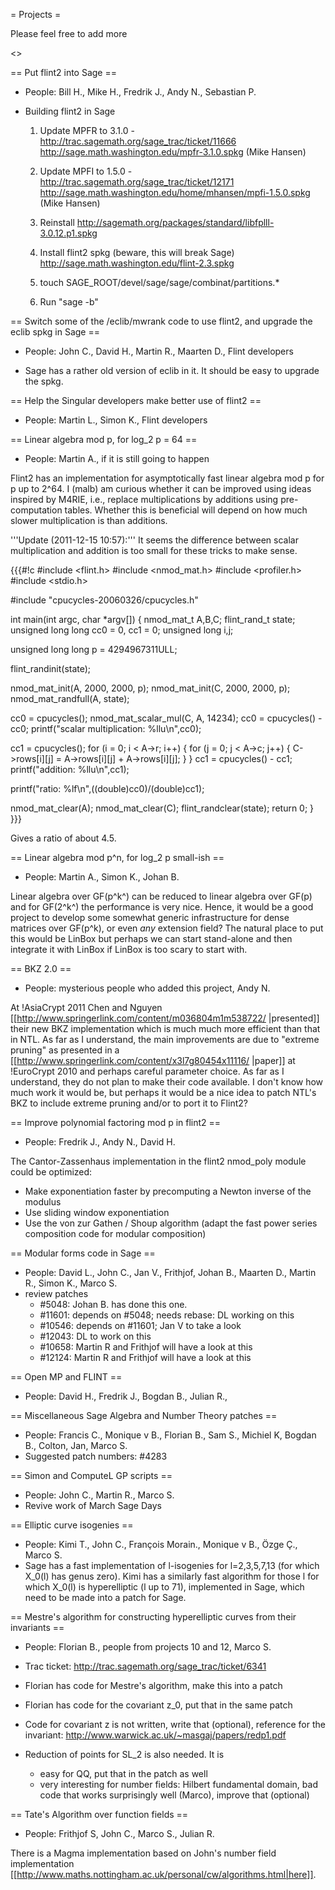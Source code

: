 = Projects =

Please feel free to add more

<<TableOfContents>>


== Put flint2 into Sage ==

 * People: Bill H., Mike H., Fredrik J., Andy N., Sebastian P.

 * Building flint2 in Sage
   1. Update MPFR to 3.1.0 - http://trac.sagemath.org/sage_trac/ticket/11666
      http://sage.math.washington.edu/mpfr-3.1.0.spkg
      (Mike Hansen)

   2. Update MPFI to 1.5.0 - http://trac.sagemath.org/sage_trac/ticket/12171
      http://sage.math.washington.edu/home/mhansen/mpfi-1.5.0.spkg
      (Mike Hansen)

   3. Reinstall http://sagemath.org/packages/standard/libfplll-3.0.12.p1.spkg

   4. Install flint2 spkg (beware, this will break Sage)
      http://sage.math.washington.edu/flint-2.3.spkg

   5. touch SAGE_ROOT/devel/sage/sage/combinat/partitions.*

   6. Run "sage -b"


== Switch some of the /eclib/mwrank code to use flint2, and upgrade the eclib spkg in Sage ==

 * People: John C., David H., Martin R., Maarten D., Flint developers

 * Sage has a rather old version of eclib in it.  It should be easy to upgrade the spkg.

== Help the Singular developers make better use of flint2 ==

 * People: Martin L., Simon K., Flint developers

== Linear algebra mod p, for log_2 p = 64 ==

 * People: Martin A., if it is still going to happen

Flint2 has an implementation for asymptotically fast linear algebra mod p for p up to 2^64. I (malb) am curious whether it can be improved using ideas inspired by M4RIE, i.e., replace multiplications by additions using pre-computation tables. Whether this is beneficial will depend on how much slower multiplication is than additions.

'''Update (2011-12-15 10:57):''' It seems the difference between scalar multiplication and addition is too small for these tricks to make sense. 

{{{#!c
#include <flint.h>
#include <nmod_mat.h>
#include <profiler.h>
#include <stdio.h>

#include "cpucycles-20060326/cpucycles.h"

int main(int argc, char *argv[]) {
  nmod_mat_t A,B,C;
  flint_rand_t state;
  unsigned long long cc0 = 0, cc1 = 0;
  unsigned long i,j;

  unsigned long long p = 4294967311ULL;

  flint_randinit(state);

  nmod_mat_init(A, 2000, 2000, p);
  nmod_mat_init(C, 2000, 2000, p);
  nmod_mat_randfull(A, state);

  cc0 = cpucycles();
  nmod_mat_scalar_mul(C, A, 14234);
  cc0 = cpucycles() - cc0;
  printf("scalar multiplication: %llu\n",cc0);

  cc1 = cpucycles();
  for (i = 0; i < A->r; i++) {
    for (j = 0; j < A->c; j++) {
      C->rows[i][j] =  A->rows[i][j] + A->rows[i][j];
    }
  }
  cc1 = cpucycles() - cc1;
  printf("addition: %llu\n",cc1);

  printf("ratio: %lf\n",((double)cc0)/(double)cc1);

  nmod_mat_clear(A);
  nmod_mat_clear(C);
  flint_randclear(state);
  return 0;
}
}}}

Gives a ratio of about 4.5.

== Linear algebra mod p^n, for log_2 p small-ish ==

 * People: Martin A., Simon K., Johan B.

Linear algebra over GF(p^k^) can be reduced to linear algebra over GF(p) and for GF(2^k^) the performance is very nice. Hence, it would be a good project to develop some somewhat generic infrastructure for dense matrices over GF(p^k), or even *any* extension field? The natural place to put this would be LinBox but perhaps we can start stand-alone and then integrate it with LinBox if LinBox is too scary to start with.

== BKZ 2.0 ==

 * People: mysterious people who added this project, Andy N.

At !AsiaCrypt 2011 Chen and Nguyen [[http://www.springerlink.com/content/m036804m1m538722/ |presented]] their new BKZ implementation which is much much more efficient than that in NTL. As far as I understand, the main improvements are due to "extreme pruning" as presented in a [[http://www.springerlink.com/content/x3l7g80454x11116/ |paper]] at !EuroCrypt 2010 and perhaps careful parameter choice. As far as I understand, they do not plan to make their code available. I don't know how much work it would be, but perhaps it would be a nice idea to patch NTL's BKZ to include extreme pruning and/or to port it to Flint2?

== Improve polynomial factoring mod p in flint2 ==

 * People: Fredrik J., Andy N., David H.

The Cantor-Zassenhaus implementation in the flint2 nmod_poly module could be optimized:

  * Make exponentiation faster by precomputing a Newton inverse of the modulus
  * Use sliding window exponentiation
  * Use the von zur Gathen / Shoup algorithm (adapt the fast power series composition code for modular composition)

== Modular forms code in Sage ==

 * People: David L., John C., Jan V., Frithjof, Johan B., Maarten D., Martin R., Simon K., Marco S.
 * review patches
    * #5048: Johan B. has done this one.
    * #11601: depends on #5048; needs rebase: DL working on this
    * #10546: depends on #11601; Jan V to take a look
    * #12043: DL to work on this
    * #10658: Martin R and Frithjof will have a look at this
    * #12124: Martin R and Frithjof will have a look at this


== Open MP and FLINT ==

 * People: David H., Fredrik J., Bogdan B., Julian R., 

== Miscellaneous Sage Algebra and Number Theory patches ==

 * People: Francis C., Monique v B., Florian B., Sam S., Michiel K, Bogdan B., Colton, Jan, Marco S.
 * Suggested patch numbers:
      #4283
 
== Simon and ComputeL GP scripts ==

 * People: John C., Martin R., Marco S.
 * Revive work of March Sage Days

== Elliptic curve isogenies ==

 * People: Kimi T., John C., Fran&ccedil;ois Morain., Monique v B., &Ouml;zge &Ccedil;., Marco S.
 * Sage has a fast implementation of l-isogenies for l=2,3,5,7,13 (for which X_0(l) has genus zero). Kimi has a similarly fast algorithm for those l for which X_0(l) is hyperelliptic (l up to 71), implemented in Sage, which need to be made into a patch for Sage.

== Mestre's algorithm for constructing hyperelliptic curves from their invariants ==

 * People: Florian B., people from projects 10 and 12, Marco S.
 * Trac ticket: http://trac.sagemath.org/sage_trac/ticket/6341
 * Florian has code for Mestre's algorithm, make this into a patch
 * Florian has code for the covariant z_0, put that in the same patch
 * Code for covariant z is not written, write that (optional), reference for the invariant: http://www.warwick.ac.uk/~masgaj/papers/redp1.pdf
 * Reduction of points for SL_2 is also needed. It is

   * easy for QQ, put that in the patch as well
   * very interesting for number fields: Hilbert fundamental domain, bad code that works surprisingly well (Marco), improve that (optional)

== Tate's Algorithm over function fields ==

 * People: Frithjof S, John C., Marco S., Julian R.

There is a Magma implementation based on John's number field implementation [[http://www.maths.nottingham.ac.uk/personal/cw/algorithms.html|here]].

